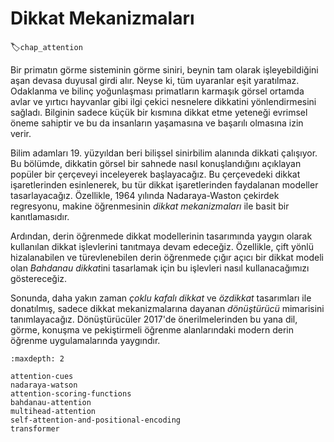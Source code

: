 # Dikkat Mekanizmaları
:label:`chap_attention`

Bir primatın görme sisteminin görme siniri, beynin tam olarak işleyebildiğini aşan devasa duyusal girdi alır. Neyse ki, tüm uyaranlar eşit yaratılmaz. Odaklanma ve bilinç yoğunlaşması primatların karmaşık görsel ortamda avlar ve yırtıcı hayvanlar gibi ilgi çekici nesnelere dikkatini yönlendirmesini sağladı. Bilginin sadece küçük bir kısmına dikkat etme yeteneği evrimsel öneme sahiptir ve bu da insanların yaşamasına ve başarılı olmasına izin verir. 

Bilim adamları 19. yüzyıldan beri bilişsel sinirbilim alanında dikkati çalışıyor. Bu bölümde, dikkatin görsel bir sahnede nasıl konuşlandığını açıklayan popüler bir çerçeveyi inceleyerek başlayacağız. Bu çerçevedeki dikkat işaretlerinden esinlenerek, bu tür dikkat işaretlerinden faydalanan modeller tasarlayacağız. Özellikle, 1964 yılında Nadaraya-Waston çekirdek regresyonu, makine öğrenmesinin  *dikkat mekanizmaları* ile basit bir kanıtlamasıdır. 

Ardından, derin öğrenmede dikkat modellerinin tasarımında yaygın olarak kullanılan dikkat işlevlerini tanıtmaya devam edeceğiz. Özellikle, çift yönlü hizalanabilen ve türevlenebilen derin öğrenmede çığır açıcı bir dikkat modeli olan *Bahdanau dikkat*ini tasarlamak için bu işlevleri nasıl kullanacağımızı göstereceğiz. 

Sonunda, daha yakın zaman 
*çoklu kafalı dikkat*
ve *özdikkat* tasarımları ile donatılmış, sadece dikkat mekanizmalarına dayanan *dönüştürücü* mimarisini tanımlayacağız. Dönüştürücüler 2017'de önerilmelerinden bu yana dil, görme, konuşma ve pekiştirmeli öğrenme alanlarındaki modern derin öğrenme uygulamalarında yaygındır.

```toc
:maxdepth: 2

attention-cues
nadaraya-watson
attention-scoring-functions
bahdanau-attention
multihead-attention
self-attention-and-positional-encoding
transformer
```
